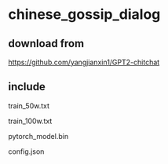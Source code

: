 # chinese_gossip_dialog

## download from

https://github.com/yangjianxin1/GPT2-chitchat

## include

train_50w.txt

train_100w.txt

pytorch_model.bin

config.json
